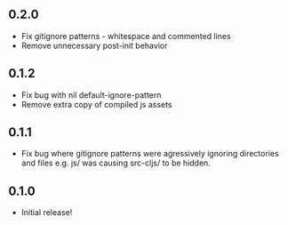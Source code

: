 ## 0.2.0
* Fix gitignore patterns - whitespace and commented lines
* Remove unnecessary post-init behavior

## 0.1.2
* Fix bug with nil default-ignore-pattern
* Remove extra copy of compiled js assets

## 0.1.1
* Fix bug where gitignore patterns were agressively ignoring directories and files
  e.g. js/ was causing src-cljs/ to be hidden.

## 0.1.0
* Initial release!
